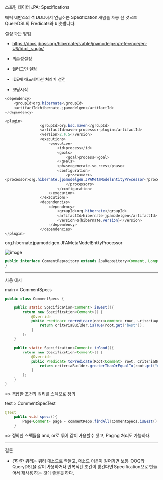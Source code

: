 스프링 데이터 JPA: Specifications

에릭 에반스의 책 DDD에서 언급하는 Specification 개념을 차용 한 것으로 QueryDSL의
Predicate와 비슷합니다.

설정 하는 방법

- https://docs.jboss.org/hibernate/stable/jpamodelgen/reference/en-US/html_single/

- 의존성설정

- 플러그인 설정

- IDE에 애노테이션 처리기 설정

- 코딩시작

```java
<dependency>
    <groupId>org.hibernate</groupId>
    <artifactId>hibernate-jpamodelgen</artifactId>
</dependency>
```

```java
<plugin>
                <groupId>org.bsc.maven</groupId>
                <artifactId>maven-processor-plugin</artifactId>
                <version>2.0.5</version>
                <executions>
                    <execution>
                        <id>process</id>
                        <goals>
                            <goal>process</goal>
                        </goals>
                        <phase>generate-sources</phase>
                        <configuration>
                            <processors>
<processor>org.hibernate.jpamodelgen.JPAMetaModelEntityProcessor</processor>
                            </processors>
                        </configuration>
                    </execution>
                </executions>
                <dependencies>
                    <dependency>
                        <groupId>org.hibernate</groupId>
                        <artifactId>hibernate-jpamodelgen</artifactId>
                        <version>${hibernate.version}</version>
                    </dependency>
                </dependencies>
</plugin>
```

org.hibernate.jpamodelgen.JPAMetaModelEntityProcessor

![image](https://user-images.githubusercontent.com/82703938/117264141-e88b5800-ae8d-11eb-985b-c58a7832076f.png)

```java
public interface CommentRepository extends JpaRepository<Comment, Long>, JpaSpecificationExecutor<Comment> {
}
```

---

사용 예시

main > CommentSpecs

```java
public class CommentSpecs {

    public static Specification<Comment> isBest(){
        return new Specification<Comment>() {
            @Override
            public Predicate toPredicate(Root<Comment> root, CriteriaQuery<?> criteriaQuery, CriteriaBuilder criteriaBuilder) {
                return criteriaBuilder.isTrue(root.get("best"));
            }
        };
    }

    public static Specification<Comment> isGood(){
        return new Specification<Comment>() {
            @Override
            public Predicate toPredicate(Root<Comment> root, CriteriaQuery<?> criteriaQuery, CriteriaBuilder criteriaBuilder) {
                return criteriaBuilder.greaterThanOrEqualTo(root.get("up"),10);
            }
        };
    }
}
```

=> 복잡한 조건의 쿼리를 스펙으로 정의

test > CommentSpecTest

```java
@Test
    public void specs(){
        Page<Comment> page = commentRepo.findAll(CommentSpecs.isBest().or(CommentSpecs.isGood()), PageRequest.of(0, 10));
    }
```

=> 정의한 스펙들을 and, or로 묶어 같이 사용할수 있고, Paging 처리도 가능하다.

---

결론 

- 간단한 쿼리는 쿼리 메소드로 만들고, 메소드 이름이 길어지면 보통 jOOQ와 QueryDSL을 같이 사용하거나 반복적인 조건이 생긴다면 Specification으로 만들어서 재사용 하는 것이 좋을듯 하다.